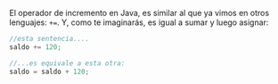El operador de incremento en Java, es similar al que ya vimos en otros lenguajes: `+=`. Y, como te imaginarás, es igual a sumar y luego asignar: 

```java
//esta sentencia....
saldo += 120;

//...es equivale a esta otra: 
saldo = saldo + 120;
```